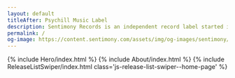 ```yaml
---
layout: default
titleAfter: Psychill Music Label
description: Sentimony Records is an independent record label started in Ukraine during the autumn 2006 by Irukanji with the main goal to contribute the growth of the psychedelic chillout scene.
permalink: /
og-image: https://content.sentimony.com/assets/img/og-images/sentimony/home.jpg
---
```


{% include Hero/index.html %}
{% include About/index.html %}
{% include ReleaseListSwiper/index.html class='js-release-list-swiper--home-page' %}
